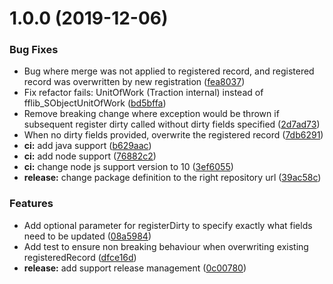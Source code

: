 # 1.0.0 (2019-12-06)


### Bug Fixes

* Bug where merge was not applied to registered record, and registered record was overwritten by new registration ([fea8037](https://github.com/dieffrei/fflib-apex-common/commit/fea8037c57f9908eb5c4d12b7226767457107c46))
* Fix refactor fails: UnitOfWork (Traction internal) instead of fflib_SObjectUnitOfWork ([bd5bffa](https://github.com/dieffrei/fflib-apex-common/commit/bd5bffa2aaf75d17342a686eaf3722c9d17ce6f9))
* Remove breaking change where exception would be thrown if subsequent register dirty called without dirty fields specified ([2d7ad73](https://github.com/dieffrei/fflib-apex-common/commit/2d7ad73158432c4178e2304df2014a4b28eb13db))
* When no dirty fields provided, overwrite the registered record ([7db6291](https://github.com/dieffrei/fflib-apex-common/commit/7db6291513a1805aa625ea785e4affc5f782c7ce))
* **ci:** add java support ([b629aac](https://github.com/dieffrei/fflib-apex-common/commit/b629aac9c858d80ef35b6ecebff324493ad7cb2b))
* **ci:** add node support ([76882c2](https://github.com/dieffrei/fflib-apex-common/commit/76882c2ca0654408cf9bf3afe962569015201b1b))
* **ci:** change node js support version to 10 ([3ef6055](https://github.com/dieffrei/fflib-apex-common/commit/3ef60556c0ac401056d12de02f1db405c790076d))
* **release:** change package definition to the right repository url ([39ac58c](https://github.com/dieffrei/fflib-apex-common/commit/39ac58c081f24672e6b20a14d9b7bc927e4d3f19))


### Features

* Add optional parameter for registerDirty to specify exactly what fields need to be updated ([08a5984](https://github.com/dieffrei/fflib-apex-common/commit/08a5984a29a365eb56390ebc7154ca74065b2bcf))
* Add test to ensure non breaking behaviour when overwriting existing registeredRecord ([dfce16d](https://github.com/dieffrei/fflib-apex-common/commit/dfce16d968b7b4a2a1700e085054db12c1372e18))
* **release:** add support release management ([0c00780](https://github.com/dieffrei/fflib-apex-common/commit/0c00780d9c98e536aedba14896da0d976f76712d))
